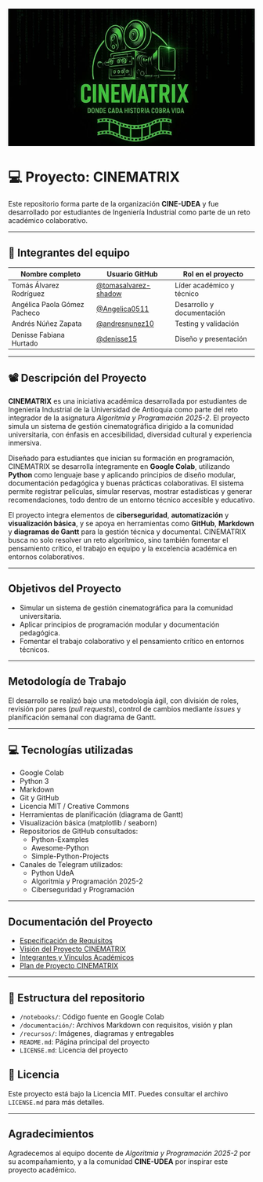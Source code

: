 <p align="center">
  <img src="./Logo_CINEMATRIX.jpeg" alt="Logo CINEMATRIX" width="800">
</p>

# 💻 Proyecto: CINEMATRIX

Este repositorio forma parte de la organización **CINE-UDEA** y fue desarrollado por estudiantes de Ingeniería Industrial como parte de un reto académico colaborativo.

---

## 👥 Integrantes del equipo

| Nombre completo                  | Usuario GitHub              | Rol en el proyecto              |
|----------------------------------|------------------------------|----------------------------------|
| Tomás Álvarez Rodríguez          | [@tomasalvarez-shadow](https://github.com/tomasalvarez-shadow) | Líder académico y técnico        |
| Angélica Paola Gómez Pacheco     | [@Angelica0511](https://github.com/Angelica0511)               | Desarrollo y documentación       |
| Andrés Núñez Zapata              | [@andresnunez10](https://github.com/andresnunez10)             | Testing y validación             |
| Denisse Fabiana Hurtado          | [@denisse15](https://github.com/denisse15)                     | Diseño y presentación            |

---

## 📽️ Descripción del Proyecto

**CINEMATRIX** es una iniciativa académica desarrollada por estudiantes de Ingeniería Industrial de la Universidad de Antioquia como parte del reto integrador de la asignatura *Algoritmia y Programación 2025-2*. El proyecto simula un sistema de gestión cinematográfica dirigido a la comunidad universitaria, con énfasis en accesibilidad, diversidad cultural y experiencia inmersiva.

Diseñado para estudiantes que inician su formación en programación, CINEMATRIX se desarrolla íntegramente en **Google Colab**, utilizando **Python** como lenguaje base y aplicando principios de diseño modular, documentación pedagógica y buenas prácticas colaborativas. El sistema permite registrar películas, simular reservas, mostrar estadísticas y generar recomendaciones, todo dentro de un entorno técnico accesible y educativo.

El proyecto integra elementos de **ciberseguridad**, **automatización** y **visualización básica**, y se apoya en herramientas como **GitHub**, **Markdown** y **diagramas de Gantt** para la gestión técnica y documental. CINEMATRIX busca no solo resolver un reto algorítmico, sino también fomentar el pensamiento crítico, el trabajo en equipo y la excelencia académica en entornos colaborativos.

---

##  Objetivos del Proyecto

- Simular un sistema de gestión cinematográfica para la comunidad universitaria.  
- Aplicar principios de programación modular y documentación pedagógica.  
- Fomentar el trabajo colaborativo y el pensamiento crítico en entornos técnicos.

---

## Metodología de Trabajo

El desarrollo se realizó bajo una metodología ágil, con división de roles, revisión por pares (*pull requests*), control de cambios mediante *issues* y planificación semanal con diagrama de Gantt.

---

## 💻 Tecnologías utilizadas

- Google Colab  
- Python 3  
- Markdown  
- Git y GitHub  
- Licencia MIT / Creative Commons  
- Herramientas de planificación (diagrama de Gantt)  
- Visualización básica (matplotlib / seaborn)  
- Repositorios de GitHub consultados:  
  - Python-Examples
  - Awesome-Python
  - Simple-Python-Projects 
- Canales de Telegram utilizados:  
  - Python UdeA  
  - Algoritmia y Programación 2025-2  
  - Ciberseguridad y Programación

---

## Documentación del Proyecto

- [Especificación de Requisitos](requisitos.md)  
- [Visión del Proyecto CINEMATRIX](vision.md)  
- [Integrantes y Vínculos Académicos](Integrantes-Vínculos%20acad%C3%A9micos%20y%20descripci%C3%B3n.md)  
- [Plan de Proyecto CINEMATRIX](plan.md)

---

## 📂 Estructura del repositorio

- `/notebooks/`: Código fuente en Google Colab  
- `/documentación/`: Archivos Markdown con requisitos, visión y plan  
- `/recursos/`: Imágenes, diagramas y entregables  
- `README.md`: Página principal del proyecto  
- `LICENSE.md`: Licencia del proyecto


## 📄 Licencia

Este proyecto está bajo la Licencia MIT. Puedes consultar el archivo `LICENSE.md` para más detalles.

---

## Agradecimientos

Agradecemos al equipo docente de *Algoritmia y Programación 2025-2* por su acompañamiento, y a la comunidad **CINE-UDEA** por inspirar este proyecto académico.

<!-- actividad:start -->
<!-- actividad:end -->

  
